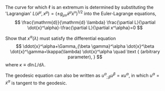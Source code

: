 


The curve for which $\ell$ is an extremum is determined by substituting the 'Lagrangian' $L\left(\dot{x}^\mu, x^\mu\right)=\left( \pm g_{\mu \nu} \dot{x}^\mu \dot{x}^v\right)^{1 / 2}$ into the Euler-Lagrange equations,
$$
\frac{\mathrm{d}}{\mathrm{d} \lambda} \frac{\partial L}{\partial \dot{x}^\alpha}-\frac{\partial L}{\partial x^\alpha}=0
$$

Show that $x^\alpha(\lambda)$ must satisfy the differential equation
$$
\ddot{x}^\alpha+\Gamma_{\beta \gamma}^\alpha \dot{x}^\beta \dot{x}^\gamma=\kappa(\lambda) \dot{x}^\alpha \quad \text { (arbitrary parameter), }
$$
where $\kappa \equiv \mathrm{d} \ln L / \mathrm{d} \lambda$.



The geodesic equation can also be written as $u^\alpha{ }_{; \beta} u^\beta=\kappa u^\alpha$, in which $u^\alpha=\dot{x}^\alpha$ is tangent to the geodesic.